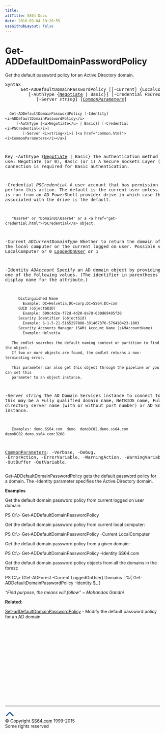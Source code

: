 ```yaml
---
title:
altTitle: SS64 Docs
date: 2016-09-04 19:26:55
useGithubLayout: false
---
```

<!-- #BeginLibraryItem "/Library/head_ps.lbi" --><!-- #EndLibraryItem --><h1>Get-ADDefaultDomainPasswordPolicy</h1> 
<p>Get the default password policy for an Active Directory domain.</p>
<pre>Syntax
      Get-ADDefaultDomainPasswordPolicy [[-Current] {LocalComputer | LoggedOnUser}]
         [-AuthType {<u>Negotiate</u> | Basic}] [-Credential <i>PSCredential</i>]
            [-Server <i>string</i>] [<a href="common.html"><i>CommonParameters</i></a>]

      Get-ADDefaultDomainPasswordPolicy [-Identity] <i>ADDefaultDomainPasswordPolicy</i>
         [-AuthType {<u>Negotiate</u> | Basic}] [-Credential <i>PSCredential</i>]
            [-Server <i>string</i>] [<a href="common.html"><i>CommonParameters</i></a>]

Key
   -AuthType {<u>Negotiate</u> | Basic}
       The authentication method to use: Negotiate (or 0), Basic (or 1)
       A Secure Sockets Layer (SSL) connection is required for Basic authentication.

   -Credential <i>PSCredential</i>
       A user account that has permission to perform this action.
       The default is the current user unless the cmdlet is run from an AD PowerShell provider drive
       in which case the account associated with the drive is the default.

       "User64" or "Domain01\User64" or a <a href="get-credential.html">PSCredential</a> object.

   -Current <i>ADCurrentDomainType</i>
       Whether to return the domain of the local computer or the current logged on user.
       Possible values:
          LocalComputer or 0
          <u>LoggedOnUser</u>  or 1

   -Identity <i>ADAccount</i>
       Specify an AD domain object by providing one of the following values.
       (The identifier in parentheses is the LDAP display name for the attribute.)

          Distinguished Name 
            Example: DC=Helvetia,DC=corp,DC=SS64,DC=com 
          GUID (objectGUID) 
            Example: 599c4d2e-f72d-4d20-8a78-030d69495f20
          Security Identifier (objectSid) 
            Example: S-1-5-21-5165297888-301467370-576410423-1803
          Security Accounts Manager (SAM) Account Name (sAMAccountName)
            Example: Helvetia

       The cmdlet searches the default naming context or partition to find the object.
       If two or more objects are found, the cmdlet returns a non-terminating error.

       This parameter can also get this object through the pipeline or you can set this
       parameter to an object instance.

   -Server <i>string</i>
       The AD Domain Services instance to connect to, this may be a Fully qualified domain name,
       NetBIOS name, Fully qualified directory server name (with or without port number) or AD Snapshot instance.

       Examples: demo.SS64.com  demo  demoDC02.demo.ss64.com  demoDC02.demo.ss64.com:3268

   <a href="common.html">CommonParameters</a>:
       -Verbose, -Debug, -ErrorAction, -ErrorVariable, -WarningAction, -WarningVariable,
       -OutBuffer -OutVariable.</pre>
<p>Get-ADDefaultDomainPasswordPolicy  gets the default password policy for a domain.
The <span class="code">-Identity</span> parameter specifies the Active Directory domain. </p>
<p><b>Examples</b></p>
<p>Get the default domain password policy from current logged on user domain:</p>
<p><span class="code">PS C:\&gt; Get-ADDefaultDomainPasswordPolicy</span></p>
<p>Get the default domain password policy from current local computer:</p>
<p><span class="code">PS C:\&gt; Get-ADDefaultDomainPasswordPolicy -Current LocalComputer</span></p>
<p>Get the default domain password policy from a given domain:</p>
<p><span class="code">PS C:\&gt; Get-ADDefaultDomainPasswordPolicy -Identity SS64.com</span></p>
<p>Get the default domain password policy objects from all the domains in the forest:</p>
<p><span class="code">PS C:\&gt; (Get-ADForest -Current LoggedOnUser).Domains | %{ Get-ADDefaultDomainPasswordPolicy -Identity $_ }</span></p>
<p class="quote"><i>“Find purpose, the means will follow” ~ Mohandas Gandhi</i></p>
<p><b>Related:</b></p>
<p> <a href="set-addefaultdomainpasswordpolicy.html">Set-adDefaultDomainPasswordPolicy</a>  - Modify the default password policy for an AD domain</p><!-- #BeginLibraryItem "/Library/foot_ps.lbi" --><p><script async="" src="//pagead2.googlesyndication.com/pagead/js/adsbygoogle.js"></script>
<!-- PowerShell300 -->
<ins class="adsbygoogle" style="display:inline-block;width:300px;height:250px" data-ad-client="ca-pub-6140977852749469" data-ad-slot="6253539900"></ins>
<script>
(adsbygoogle = window.adsbygoogle || []).push({});
</script></p>
<hr>
<div id="bl" class="footer"><a href="#"><img src="../images/top.png" width="30" height="22" alt="Back to the Top"></a></div>
<div id="br" class="footer, tagline">© Copyright <a href="http://ss64.com/">SS64.com</a> 1999-2015<br>
Some rights reserved</div><!-- #EndLibraryItem -->

